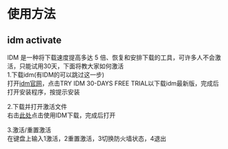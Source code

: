 # 使用方法
## idm activate
IDM 是一种将下载速度提高多达 5 倍、恢复和安排下载的工具，可许多人不会激活，只能试用30天，下面将教大家如何激活  
1.下载idm(有IDM的可以跳过这一步)  
打开[idm官网](https://www.internetdownloadmanager.com)，点击TRY IDM 30-DAYS FREE TRIAL以下载idm最新版，完成后打开安装程序，按提示安装  
  
2.下载并打开激活文件  
右击[此处](https://gitee.com/ren-shaoning/common-functions/raw/master/idm%20activate.cmd)点击使用IDM下载，完成后打开  
  
3.激活/重置激活  
在键盘上输入1激活，2重置激活，3切换防火墙状态，4退出  
